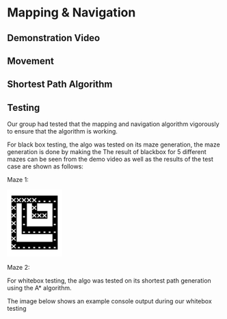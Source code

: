 # Mapping & Navigation

## Demonstration Video

## Movement
## Shortest Path Algorithm
## Testing
Our group had tested that the mapping and navigation algorithm vigorously to ensure that the algorithm is working.

For black box testing, the algo was tested on its maze generation, the maze generation is done by making the 
The result of blackbox for 5 different mazes can be seen from the demo video as well as the results of the test case are shown as follows:

Maze 1:

![test1 result](./assets/maze1.jpeg)

Maze 2:

For whitebox testing, the algo was tested on its shortest path generation using the A* algorithm.

The image below shows an example console output during our whitebox testing
